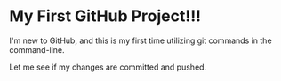 # My First GitHub Project!!!

I'm new to GitHub, and this is my first time utilizing git commands in the command-line.

Let me see if my changes are committed and pushed. 